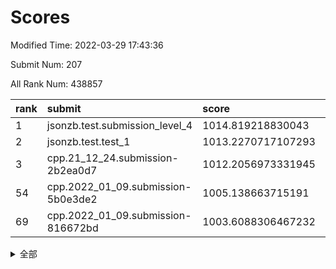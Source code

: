 # Scores

Modified Time: 2022-03-29 17:43:36

Submit Num: 207

All Rank Num: 438857

| rank |               submit               |       score        |       sigma        | pk_num |
| :--- | :--------------------------------- | :----------------- | :----------------- | :----- |
| 1    | jsonzb.test.submission_level_4     | 1014.819218830043  | 0.81964514138961   | 8481   |
| 2    | jsonzb.test.test_1                 | 1013.2270717107293 | 0.8106857621850828 | 8482   |
| 3    | cpp.21_12_24.submission-2b2ea0d7   | 1012.2056973331945 | 0.7783571190818067 | 8475   |
| 54   | cpp.2022_01_09.submission-5b0e3de2 | 1005.138663715191  | 0.7170679629445995 | 8484   |
| 69   | cpp.2022_01_09.submission-816672bd | 1003.6088306467232 | 0.7135446410784627 | 8486   |


<details>
<summary>全部</summary>

| rank |                 submit                 |       score        |       sigma        | pk_num |
| :--- | :------------------------------------- | :----------------- | :----------------- | :----- |
| 1    | jsonzb.test.submission_level_4         | 1014.819218830043  | 0.81964514138961   | 8481   |
| 2    | jsonzb.test.test_1                     | 1013.2270717107293 | 0.8106857621850828 | 8482   |
| 3    | cpp.21_12_24.submission-2b2ea0d7       | 1012.2056973331945 | 0.7783571190818067 | 8475   |
| 4    | gobigger.level_3.submission_level_3_22 | 1011.4610744233466 | 0.7797311916652825 | 8474   |
| 5    | gobigger.level_3.submission_level_3_31 | 1011.3353347961992 | 0.7758955506326095 | 8479   |
| 6    | gobigger.level_3.submission_level_3_8  | 1011.3182618297084 | 0.7924370880746875 | 8480   |
| 7    | gobigger.level_3.submission_level_3_42 | 1011.0616951965335 | 0.7746258802598616 | 8479   |
| 8    | gobigger.level_3.submission_level_3_33 | 1010.937451866725  | 0.762463002780689  | 8484   |
| 9    | gobigger.level_3.submission_level_3_18 | 1010.8318538040568 | 0.7426866151998801 | 8485   |
| 10   | gobigger.level_3.submission_level_3_4  | 1010.7918421837194 | 0.7656006718763817 | 8483   |
| 11   | gobigger.level_3.submission_level_3_34 | 1010.7669099130802 | 0.7589739064592511 | 8481   |
| 12   | gobigger.level_3.submission_level_3_11 | 1010.7470918422199 | 0.7520475862022467 | 8477   |
| 13   | gobigger.level_3.submission_level_3_28 | 1010.7372352065013 | 0.7751875818344214 | 8480   |
| 14   | gobigger.level_3.submission_level_3_44 | 1010.6727621542993 | 0.7622063527402209 | 8482   |
| 15   | gobigger.level_3.submission_level_3_14 | 1010.6473880260396 | 0.7761735632038727 | 8482   |
| 16   | gobigger.level_3.submission_level_3_43 | 1010.6065111470057 | 0.7778339151206617 | 8482   |
| 17   | gobigger.level_3.submission_level_3_10 | 1010.5948850782603 | 0.7843252187295103 | 8486   |
| 18   | gobigger.level_3.submission_level_3_15 | 1010.4622341755769 | 0.7730875287473312 | 8480   |
| 19   | gobigger.level_3.submission_level_3_3  | 1010.4343074198694 | 0.7789611410838756 | 8479   |
| 20   | gobigger.level_3.submission_level_3_7  | 1010.4256624628898 | 0.7805602155938929 | 8484   |
| 21   | gobigger.level_3.submission_level_3_17 | 1010.3474168327449 | 0.7652305681472068 | 8482   |
| 22   | gobigger.level_3.submission_level_3_0  | 1010.2303741037655 | 0.7610391098739911 | 8480   |
| 23   | gobigger.level_3.submission_level_3_12 | 1010.2085142050574 | 0.7781757192536062 | 8485   |
| 24   | gobigger.level_3.submission_level_3_25 | 1010.1698362497725 | 0.7640331967918903 | 8481   |
| 25   | gobigger.level_3.submission_level_3_16 | 1010.132740281036  | 0.7649721062314458 | 8482   |
| 26   | gobigger.level_3.submission_level_3_1  | 1010.0981788108144 | 0.77570670442674   | 8481   |
| 27   | gobigger.level_3.submission_level_3_37 | 1010.0484745854742 | 0.7577428820536943 | 8484   |
| 28   | gobigger.level_3.submission_level_3_13 | 1010.0198441957257 | 0.8041181815624338 | 8477   |
| 29   | gobigger.level_3.submission_level_3_41 | 1009.9309977355724 | 0.7431243226172304 | 8482   |
| 30   | gobigger.level_3.submission_level_3_29 | 1009.9204327533433 | 0.7379432071492089 | 8481   |
| 31   | gobigger.level_3.submission_level_3_46 | 1009.9188267917981 | 0.7909029825905965 | 8482   |
| 32   | gobigger.level_3.submission_level_3_48 | 1009.8891568582826 | 0.7504752754517232 | 8482   |
| 33   | gobigger.level_3.submission_level_3_40 | 1009.8875866387748 | 0.7533579322094579 | 8479   |
| 34   | gobigger.level_3.submission_level_3_19 | 1009.8784598397177 | 0.7644491083779933 | 8478   |
| 35   | gobigger.level_3.submission_level_3_47 | 1009.8346651476583 | 0.7575651336459538 | 8485   |
| 36   | gobigger.level_3.submission_level_3_45 | 1009.8085041379026 | 0.7490935116833554 | 8481   |
| 37   | gobigger.level_3.submission_level_3_9  | 1009.7590179044652 | 0.7554364057331999 | 8481   |
| 38   | gobigger.level_3.submission_level_3_5  | 1009.7528413741934 | 0.7414857472000275 | 8480   |
| 39   | gobigger.level_3.submission_level_3_39 | 1009.7448483197599 | 0.741219590928988  | 8477   |
| 40   | gobigger.level_3.submission_level_3_24 | 1009.6591167083262 | 0.7358454726425847 | 8482   |
| 41   | gobigger.level_3.submission_level_3_35 | 1009.5716153656572 | 0.7357727851083092 | 8480   |
| 42   | gobigger.level_3.submission_level_3_6  | 1009.557641663805  | 0.7583290617250001 | 8482   |
| 43   | gobigger.level_3.submission_level_3_23 | 1009.5374482124585 | 0.7423059673142183 | 8480   |
| 44   | gobigger.level_3.submission_level_3_2  | 1009.5060494492811 | 0.7332036162211507 | 8477   |
| 45   | gobigger.level_3.submission_level_3_21 | 1009.4453633889958 | 0.7283459653222166 | 8478   |
| 46   | gobigger.level_3.submission_level_3_20 | 1009.4121383761293 | 0.7628771745054475 | 8479   |
| 47   | gobigger.level_3.submission_level_3_27 | 1009.2161229258502 | 0.741159178881084  | 8484   |
| 48   | gobigger.level_3.submission_level_3_26 | 1008.8779129211222 | 0.750692107731659  | 8485   |
| 49   | gobigger.level_3.submission_level_3_36 | 1008.7816331720328 | 0.7636477757260316 | 8482   |
| 50   | gobigger.level_3.submission_level_3_30 | 1008.7464431174868 | 0.7478602038063659 | 8479   |
| 51   | gobigger.level_3.submission_level_3_32 | 1008.4431514426524 | 0.7323932253647564 | 8481   |
| 52   | gobigger.level_3.submission_level_3_49 | 1008.159136193054  | 0.7270638356802261 | 8482   |
| 53   | gobigger.level_3.submission_level_3_38 | 1007.9604378997516 | 0.7183245347111854 | 8486   |
| 54   | cpp.2022_01_09.submission-5b0e3de2     | 1005.138663715191  | 0.7170679629445995 | 8484   |
| 55   | gobigger.level_1.submission_level_1_43 | 1004.664804547323  | 0.7248788046229128 | 8477   |
| 56   | gobigger.level_1.submission_level_1_17 | 1004.6168996925701 | 0.722282309635411  | 8481   |
| 57   | gobigger.level_1.submission_level_1_1  | 1004.5045673381248 | 0.7156811857230767 | 8477   |
| 58   | gobigger.level_1.submission_level_1_24 | 1004.3983583448418 | 0.7280748171689556 | 8480   |
| 59   | gobigger.level_1.submission_level_1_41 | 1004.1939509650414 | 0.7129000832820113 | 8484   |
| 60   | gobigger.level_1.submission_level_1_23 | 1004.1594869644247 | 0.7210539868385454 | 8479   |
| 61   | gobigger.level_1.submission_level_1_45 | 1003.9888259859886 | 0.7267211409961699 | 8486   |
| 62   | gobigger.level_1.submission_level_1_26 | 1003.9063495012966 | 0.7079791794018943 | 8485   |
| 63   | gobigger.level_1.submission_level_1_37 | 1003.8805168869669 | 0.7157107421269613 | 8477   |
| 64   | gobigger.level_1.submission_level_1_42 | 1003.8512317880113 | 0.7156747073069565 | 8478   |
| 65   | gobigger.level_1.submission_level_1_33 | 1003.8397707736245 | 0.7019166928778762 | 8482   |
| 66   | gobigger.level_1.submission_level_1_49 | 1003.8253993547115 | 0.708358991195229  | 8479   |
| 67   | gobigger.level_1.submission_level_1_36 | 1003.6621266147957 | 0.7213185430551198 | 8477   |
| 68   | gobigger.level_1.submission_level_1_0  | 1003.6467318425852 | 0.7040467203292498 | 8479   |
| 69   | cpp.2022_01_09.submission-816672bd     | 1003.6088306467232 | 0.7135446410784627 | 8486   |
| 70   | gobigger.level_1.submission_level_1_8  | 1003.5809858340613 | 0.7194207153007246 | 8480   |
| 71   | gobigger.level_1.submission_level_1_14 | 1003.5658664861993 | 0.7201611993156248 | 8480   |
| 72   | gobigger.level_1.submission_level_1_10 | 1003.5508294027181 | 0.7002456260231941 | 8483   |
| 73   | gobigger.level_1.submission_level_1_5  | 1003.4311751203604 | 0.7155825961245661 | 8476   |
| 74   | gobigger.level_1.submission_level_1_18 | 1003.3466065326282 | 0.7016499885128585 | 8477   |
| 75   | gobigger.level_1.submission_level_1_27 | 1003.3193684877876 | 0.7255976681463717 | 8480   |
| 76   | gobigger.level_1.submission_level_1_32 | 1003.3071233065772 | 0.7142195409090937 | 8484   |
| 77   | gobigger.level_1.submission_level_1_15 | 1003.2405123563782 | 0.7106248662517819 | 8478   |
| 78   | gobigger.level_1.submission_level_1_4  | 1003.2222611491218 | 0.7147733519741802 | 8483   |
| 79   | gobigger.level_1.submission_level_1_34 | 1003.2110352754943 | 0.7145275650226611 | 8485   |
| 80   | gobigger.level_1.submission_level_1_16 | 1003.1626743906971 | 0.7136658109140563 | 8482   |
| 81   | gobigger.level_1.submission_level_1_6  | 1003.1341174156335 | 0.7164203633179533 | 8476   |
| 82   | gobigger.level_1.submission_level_1_40 | 1003.0699514700348 | 0.7191568717473306 | 8476   |
| 83   | gobigger.level_1.submission_level_1_46 | 1002.988466489683  | 0.7152441862851298 | 8473   |
| 84   | gobigger.level_1.submission_level_1_48 | 1002.9848217471042 | 0.7086689689062815 | 8481   |
| 85   | gobigger.level_1.submission_level_1_28 | 1002.9446564484851 | 0.7093122050267702 | 8476   |
| 86   | gobigger.level_1.submission_level_1_9  | 1002.909006244524  | 0.7145728307275583 | 8486   |
| 87   | gobigger.level_1.submission_level_1_2  | 1002.8930770901316 | 0.7075626878587745 | 8483   |
| 88   | gobigger.level_1.submission_level_1_20 | 1002.8764274243138 | 0.7185412735926002 | 8480   |
| 89   | gobigger.level_1.submission_level_1_39 | 1002.827346235054  | 0.7169185128945365 | 8480   |
| 90   | gobigger.level_1.submission_level_1_13 | 1002.7943259036657 | 0.709775759347748  | 8478   |
| 91   | gobigger.level_1.submission_level_1_11 | 1002.778313202056  | 0.7034723070642522 | 8481   |
| 92   | gobigger.level_1.submission_level_1_31 | 1002.7665187182811 | 0.7105889023306015 | 8475   |
| 93   | gobigger.level_1.submission_level_1_19 | 1002.7185790100973 | 0.7179179306796203 | 8483   |
| 94   | gobigger.level_1.submission_level_1_7  | 1002.6823789298742 | 0.7110618364013478 | 8481   |
| 95   | gobigger.level_1.submission_level_1_21 | 1002.6696341085723 | 0.6926974795965364 | 8481   |
| 96   | gobigger.level_1.submission_level_1_30 | 1002.6406815794523 | 0.7142343977343718 | 8478   |
| 97   | gobigger.level_1.submission_level_1_22 | 1002.6080955522    | 0.7025256368418907 | 8475   |
| 98   | gobigger.level_1.submission_level_1_38 | 1002.5884707018653 | 0.7112009569888474 | 8481   |
| 99   | gobigger.level_1.submission_level_1_47 | 1002.5753823600967 | 0.7143223818505204 | 8482   |
| 100  | gobigger.level_1.submission_level_1_12 | 1002.5339895880165 | 0.7182551646312132 | 8479   |
| 101  | gobigger.level_1.submission_level_1_25 | 1002.2902599794746 | 0.7048406946835613 | 8481   |
| 102  | gobigger.level_1.submission_level_1_44 | 1002.2676181750603 | 0.7069652780497961 | 8483   |
| 103  | gobigger.level_1.submission_level_1_35 | 1002.2252400357881 | 0.7186774014389283 | 8485   |
| 104  | gobigger.level_1.submission_level_1_3  | 1002.1845647945183 | 0.7126891864274194 | 8479   |
| 105  | gobigger.level_1.submission_level_1_29 | 1001.6874554764538 | 0.7183060783017292 | 8477   |
| 106  | gobigger.random.submission_random_6    | 998.6039144929703  | 0.70015724326138   | 8481   |
| 107  | gobigger.random.submission_random_40   | 997.6274359133084  | 0.7099028408664209 | 8477   |
| 108  | gobigger.random.submission_random_29   | 997.2834431194804  | 0.7065462787334731 | 8478   |
| 109  | gobigger.random.submission_random_20   | 997.1428314847496  | 0.7000684313572563 | 8481   |
| 110  | gobigger.random.submission_random_4    | 996.9969262064985  | 0.7139371627452935 | 8479   |
| 111  | gobigger.random.submission_random_32   | 996.921536513657   | 0.715010673106847  | 8482   |
| 112  | gobigger.random.submission_random_39   | 996.7872438228151  | 0.7083284020372912 | 8481   |
| 113  | gobigger.random.submission_random_18   | 996.6312433206241  | 0.6998287789854479 | 8477   |
| 114  | gobigger.random.submission_random_22   | 996.6013484370255  | 0.7125594831337374 | 8482   |
| 115  | gobigger.random.submission_random_45   | 996.5533274188435  | 0.7071138932191059 | 8479   |
| 116  | gobigger.random.submission_random_16   | 996.5311635337943  | 0.7140068821311798 | 8480   |
| 117  | gobigger.random.submission_random_36   | 996.4928431792645  | 0.7076265384032927 | 8480   |
| 118  | gobigger.random.submission_random_43   | 996.3518405537645  | 0.7186132408808557 | 8484   |
| 119  | gobigger.random.submission_random_42   | 996.3451228574485  | 0.7044531345990882 | 8476   |
| 120  | gobigger.random.submission_random_41   | 996.3450456335853  | 0.7089440291301526 | 8483   |
| 121  | gobigger.random.submission_random_47   | 996.3441078817359  | 0.714472800928381  | 8480   |
| 122  | gobigger.random.submission_random_49   | 996.323222004128   | 0.7012287345092865 | 8474   |
| 123  | gobigger.random.submission_random_9    | 996.1268808784455  | 0.704652166892778  | 8475   |
| 124  | gobigger.random.submission_random_15   | 996.1118336374144  | 0.7104492698363987 | 8477   |
| 125  | gobigger.random.submission_random_23   | 996.1052466440116  | 0.7133390086629742 | 8478   |
| 126  | gobigger.random.submission_random_28   | 996.0981983156579  | 0.7068057163077054 | 8480   |
| 127  | gobigger.random.submission_random_1    | 996.088652443545   | 0.7142268605801299 | 8477   |
| 128  | gobigger.random.submission_random_27   | 996.0828732492512  | 0.7118017470152941 | 8486   |
| 129  | gobigger.random.submission_random_35   | 996.0770293666036  | 0.7157067074004426 | 8482   |
| 130  | gobigger.random.submission_random_34   | 996.0484609217152  | 0.711409946368349  | 8477   |
| 131  | gobigger.random.submission_random_0    | 996.0347011509834  | 0.7151867664475731 | 8487   |
| 132  | gobigger.random.submission_random_44   | 996.0136506578989  | 0.7079791119592861 | 8478   |
| 133  | gobigger.random.submission_random_26   | 996.0088581786983  | 0.6993343760038832 | 8477   |
| 134  | gobigger.random.submission_random_37   | 995.9739420635287  | 0.6907790055760322 | 8484   |
| 135  | gobigger.random.submission_random_10   | 995.9000316466812  | 0.7101764325722182 | 8478   |
| 136  | gobigger.random.submission_random_38   | 995.8177738990174  | 0.7260379783670723 | 8476   |
| 137  | gobigger.random.submission_random_5    | 995.7937260893806  | 0.7063752718094211 | 8485   |
| 138  | gobigger.random.submission_random_19   | 995.7770999501212  | 0.7079809625204179 | 8486   |
| 139  | gobigger.random.submission_random_8    | 995.7628478228703  | 0.7054747086732834 | 8478   |
| 140  | gobigger.random.submission_random_24   | 995.7262669046195  | 0.7139957429902353 | 8483   |
| 141  | gobigger.random.submission_random_11   | 995.6914231632142  | 0.7193838765730817 | 8484   |
| 142  | gobigger.random.submission_random_7    | 995.6113150780079  | 0.7151754445458675 | 8481   |
| 143  | gobigger.random.submission_random_46   | 995.5995540398396  | 0.704798708513971  | 8480   |
| 144  | gobigger.random.submission_random_31   | 995.5855308031691  | 0.7185563341845014 | 8476   |
| 145  | gobigger.random.submission_random_25   | 995.5316745613572  | 0.7269146039731705 | 8476   |
| 146  | gobigger.random.submission_random_33   | 995.4597214444333  | 0.6999455065252262 | 8480   |
| 147  | gobigger.random.submission_random_2    | 995.407064245673   | 0.7205737050651947 | 8481   |
| 148  | gobigger.random.submission_random_3    | 995.2991297592874  | 0.7252190581061593 | 8485   |
| 149  | gobigger.random.submission_random_48   | 995.2847561815739  | 0.7084314641674102 | 8481   |
| 150  | gobigger.random.submission_random_30   | 995.2476768566173  | 0.6999302443942811 | 8484   |
| 151  | gobigger.random.submission_random_13   | 995.1905096123726  | 0.710997211061674  | 8482   |
| 152  | gobigger.random.submission_random_17   | 995.1708310502584  | 0.7139685622588242 | 8479   |
| 153  | gobigger.random.submission_random_21   | 995.1512830909394  | 0.7104661805470736 | 8483   |
| 154  | gobigger.random.submission_random_12   | 995.0699131014026  | 0.7082971061516424 | 8483   |
| 155  | gobigger.random.submission_random_14   | 994.5666429097955  | 0.7206179234568623 | 8476   |
| 156  | gobigger.level_2.submission_level_2_7  | 994.4418462229366  | 0.7402346122081473 | 8479   |
| 157  | gobigger.level_2.submission_level_2_42 | 993.8705532017552  | 0.7249971765014863 | 8483   |
| 158  | gobigger.level_2.submission_level_2_12 | 993.7025457424884  | 0.7392738895288454 | 8479   |
| 159  | gobigger.level_2.submission_level_2_34 | 993.5409172919723  | 0.7363385554737305 | 8481   |
| 160  | gobigger.level_2.submission_level_2_23 | 993.5141628473815  | 0.7363281118985804 | 8474   |
| 161  | gobigger.level_2.submission_level_2_6  | 993.3439664865463  | 0.7375136566744871 | 8478   |
| 162  | gobigger.level_2.submission_level_2_8  | 993.031267468882   | 0.7567576179185747 | 8480   |
| 163  | gobigger.level_2.submission_level_2_30 | 992.985934059634   | 0.7561030053613911 | 8476   |
| 164  | gobigger.level_2.submission_level_2_26 | 992.9592337106045  | 0.7354248333264615 | 8484   |
| 165  | gobigger.level_2.submission_level_2_21 | 992.8973910002469  | 0.736320533241835  | 8482   |
| 166  | gobigger.level_2.submission_level_2_14 | 992.8007522440657  | 0.7446141312381046 | 8476   |
| 167  | gobigger.level_2.submission_level_2_19 | 992.6794027700996  | 0.7510981936070469 | 8480   |
| 168  | gobigger.level_2.submission_level_2_43 | 992.6477826049162  | 0.7303029517966579 | 8484   |
| 169  | gobigger.level_2.submission_level_2_37 | 992.5968628962883  | 0.7508644872037548 | 8481   |
| 170  | gobigger.level_2.submission_level_2_44 | 992.5896259433651  | 0.7325970662609742 | 8478   |
| 171  | gobigger.level_2.submission_level_2_27 | 992.5856270250049  | 0.7265053701435508 | 8483   |
| 172  | gobigger.level_2.submission_level_2_1  | 992.5791275691366  | 0.7456001234168724 | 8482   |
| 173  | gobigger.level_2.submission_level_2_46 | 992.5774701148292  | 0.7454607141827834 | 8477   |
| 174  | gobigger.level_2.submission_level_2_31 | 992.5387654444486  | 0.7373655484509798 | 8479   |
| 175  | gobigger.level_2.submission_level_2_5  | 992.5214284958836  | 0.7414625761603572 | 8480   |
| 176  | gobigger.level_2.submission_level_2_25 | 992.345918983676   | 0.7540410024626476 | 8488   |
| 177  | gobigger.level_2.submission_level_2_22 | 992.3287686621758  | 0.758981829576092  | 8476   |
| 178  | gobigger.level_2.submission_level_2_4  | 992.1787646067602  | 0.7402253569119077 | 8478   |
| 179  | gobigger.level_2.submission_level_2_40 | 992.1473641797925  | 0.7336564801326306 | 8478   |
| 180  | gobigger.level_2.submission_level_2_20 | 992.1405893237421  | 0.739194189710031  | 8484   |
| 181  | gobigger.level_2.submission_level_2_45 | 992.100841716876   | 0.7473413512164481 | 8479   |
| 182  | gobigger.level_2.submission_level_2_0  | 992.0348045684518  | 0.742773385229647  | 8480   |
| 183  | gobigger.level_2.submission_level_2_15 | 991.9308140491898  | 0.7509963038579011 | 8475   |
| 184  | gobigger.level_2.submission_level_2_29 | 991.8637219067896  | 0.7696391405864138 | 8484   |
| 185  | gobigger.level_2.submission_level_2_3  | 991.8249707060822  | 0.7464962411870439 | 8482   |
| 186  | gobigger.level_2.submission_level_2_49 | 991.8195935052773  | 0.7445378359469498 | 8478   |
| 187  | gobigger.level_2.submission_level_2_10 | 991.7702922208173  | 0.745225473195385  | 8481   |
| 188  | gobigger.level_2.submission_level_2_16 | 991.7261390169202  | 0.7417452298343253 | 8479   |
| 189  | gobigger.level_2.submission_level_2_35 | 991.6836897208171  | 0.7558882543808338 | 8479   |
| 190  | gobigger.level_2.submission_level_2_48 | 991.6610333211216  | 0.7544454329737823 | 8482   |
| 191  | gobigger.level_2.submission_level_2_9  | 991.5197903233324  | 0.7583370865405332 | 8481   |
| 192  | gobigger.level_2.submission_level_2_38 | 991.4645919907458  | 0.755880160070571  | 8485   |
| 193  | gobigger.level_2.submission_level_2_28 | 991.3986104257929  | 0.7403709233992559 | 8479   |
| 194  | gobigger.level_2.submission_level_2_41 | 991.3790772029708  | 0.7707344245755575 | 8487   |
| 195  | gobigger.level_2.submission_level_2_33 | 991.3470621313351  | 0.7433949280308657 | 8482   |
| 196  | gobigger.level_2.submission_level_2_13 | 991.3405242221926  | 0.7673468650949669 | 8473   |
| 197  | gobigger.level_2.submission_level_2_39 | 991.2990107931508  | 0.760621389391483  | 8482   |
| 198  | gobigger.level_2.submission_level_2_32 | 991.2919565381536  | 0.7626422476744611 | 8476   |
| 199  | gobigger.level_2.submission_level_2_2  | 991.2197351606402  | 0.7539739255540601 | 8480   |
| 200  | gobigger.level_2.submission_level_2_18 | 991.2035660350256  | 0.771667945273824  | 8473   |
| 201  | gobigger.level_2.submission_level_2_24 | 991.0726700862061  | 0.7534827890900928 | 8484   |
| 202  | gobigger.level_2.submission_level_2_11 | 991.0669341071235  | 0.7515563981949732 | 8482   |
| 203  | gobigger.level_2.submission_level_2_36 | 991.0227112296229  | 0.7673027107992487 | 8477   |
| 204  | gobigger.level_2.submission_level_2_47 | 990.2458529784265  | 0.7659875934241342 | 8479   |
| 205  | gobigger.level_2.submission_level_2_17 | 990.0796426245618  | 0.7908202976478225 | 8479   |
| 206  | gobigger.none.submission_none_0        | 978.1424950567946  | 1.252494011776132  | 8481   |
| 207  | gobigger.none.submission_none_1        | 976.1141162155187  | 1.4136803640117295 | 8482   |

</details>